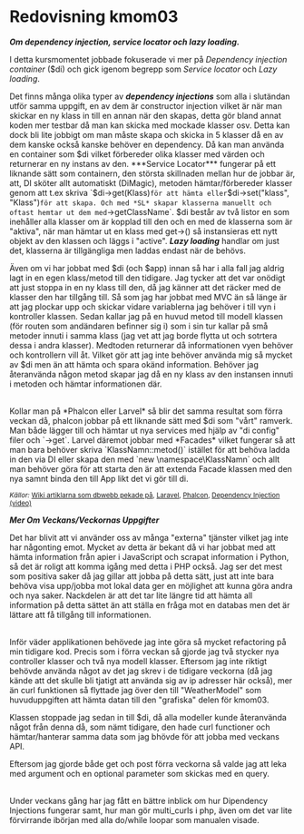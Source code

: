 ---
---
Redovisning kmom03
=========================
***Om dependency injection, service locator och lazy loading.***

I detta kursmomentet jobbade fokuserade vi mer på *Dependency injection container* ($di) och gick igenom begrepp som *Service locator* och *Lazy loading*. 

Det finns många olika typer av ***dependency injections*** som alla i slutändan utför samma uppgift, en av dem är constructor injection vilket är när man skickar en ny klass in till en annan när den skapas, detta gör bland annat koden mer testbar då man kan skicka med mockade klasser osv. Detta kan dock bli lite jobbigt om man måste skapa och skicka in 5 klasser då en av dem kanske också kanske behöver en dependency. Då kan man använda en container som $di vilket förbereder olika klasser med värden och returnerar en ny instans av den. ***Service Locator*** fungerar på ett liknande sätt som containern, den största skillnaden mellan hur de jobbar är, att, DI sköter allt automatiskt (DiMagic), metoden hämtar/förbereder klasser genom att t.ex skriva `$di->get(Klass)` för att hämta eller `$di->set("klass", "Klass")` för att skapa. Och med *SL* skapar klasserna manuellt och oftast hemtar ut dem med `->getClassName`. $di består av två listor en som inehåller alla klasser om är kopplad till den och en med de klasserna som är "aktiva", när man hämtar ut en klass med get->() så instansieras ett nytt objekt av den klassen och läggs i "active". ***Lazy loading*** handlar om just det, klasserna är tillgängliga men laddas endast när de behövs.
<br>

Även om vi har jobbat med $di (och $app) innan så har i alla fall jag aldrig lagt in en egen klass/metod till den tidigare. Jag tycker att det var onödigt att just stoppa in en ny klass till den, då jag känner att det räcker med de klasser den har tillgång till.
Så som jag har jobbat med MVC än så länge är att jag plockar upp och skickar vidare variablerna jag behöver i till vyn i kontroller klassen. Sedan kallar jag på en huvud metod till modell klassen (för routen som andändaren befinner sig i) som i sin tur kallar på små metoder innuti i samma klass (jag vet att jag borde flytta ut och sotrtera dessa i andra klasser). Medtoden returnerar då informationen vyen behöver och kontrollern vill åt. Vilket gör att jag inte behöver använda mig så mycket av $di men än att hämta och spara okänd information. Behöver jag återanvända någon metod skapar jag då en ny klass av den instansen innuti i metoden och hämtar informationen där. 

<br>
Kollar man på *Phalcon eller Larvel* så blir det samma resultat som förra veckan då, phalcon jobbar på ett liknande sätt med $di som "vårt" ramverk. Man både lägger till och hämtar ut nya services med hjälp av "di config" filer och `->get`. Larvel däremot jobbar med *Facades* vilket fungerar så att man bara behöver skriva `KlassNamn::metod()` istället för att behöva ladda in den via DI eller skapa den med `new \namespace\KlassNamn` och allt man behöver göra för att starta den är att extenda Facade klassen med den nya samnt binda den till App likt det vi gör till di.

<small>*Källor:* [Wiki artiklarna som dbwebb pekade på](https://dbwebb.se/kurser/ramverk1-v2/kmom03#artiklar), [Laravel](https://laravel.com/docs/5.7), [Phalcon](https://docs.phalconphp.com/en/3.4), [Dependency Injection (video)](https://dbwebb.se/kurser/ramverk1-v2/kmom03#videor)</small>

***Mer Om Veckans/Veckornas Uppgifter***

Det har blivit att vi använder oss av många "externa" tjänster vilket jag inte har någonting emot. Mycket av detta är bekant då vi har jobbat med att hämta information från apier i JavaScript och scrapat information i Python, så det är roligt att komma igång med detta i PHP också. Jag ser det mest som positiva saker då jag gillar att jobba på detta sätt, just att inte bara behöva visa upp/jobba mot lokal data ger en möjlighet att kunna göra andra och nya saker. Nackdelen är att det tar lite längre tid att hämta all information på detta sättet än att ställa en fråga mot en databas men det är lättare att få tillgång till informationen.

<br>
Inför väder applikationen behövede jag inte göra så mycket refactoring på min tidigare kod. Precis som i förra veckan så gjorde jag två stycker nya controller klasser och två nya modell klasser. Eftersom jag inte riktigt behövde använda något av det jag skrev i de tidigare veckorna (då jag kände att det skulle bli tjatigt att använda sig av ip adresser här också), mer än curl funktionen så flyttade jag över den till "WeatherModel" som huvuduppgiften att hämta datan till den "grafiska" delen för kmom03.

Klassen stoppade jag sedan in till $di, då alla modeller kunde återanvända något från denna då, som nämt tidigare, den hade curl functioner och hämtar/hanterar samma data som jag bhövde för att jobba med veckans API.

Eftersom jag gjorde både get och post förra veckorna så valde jag att leka med argument och en optional parameter som skickas med en query.

<br>
Under veckans gång har jag fått en bättre inblick om hur Dipendency Injections fungerar  samt, hur man gör multi_curls i php, även om det var lite förvirrande ibörjan med alla do/while loopar som manualen visade.
